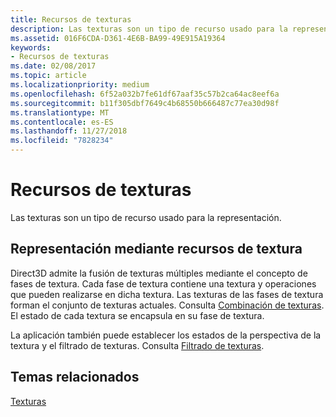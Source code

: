 ```yaml
---
title: Recursos de texturas
description: Las texturas son un tipo de recurso usado para la representación.
ms.assetid: 016F6CDA-D361-4E6B-BA99-49E915A19364
keywords:
- Recursos de texturas
ms.date: 02/08/2017
ms.topic: article
ms.localizationpriority: medium
ms.openlocfilehash: 6f52a032b7fe61df67aaf35c57b2ca64ac8eef6a
ms.sourcegitcommit: b11f305dbf7649c4b68550b666487c77ea30d98f
ms.translationtype: MT
ms.contentlocale: es-ES
ms.lasthandoff: 11/27/2018
ms.locfileid: "7828234"
---
```

# <a name="texture-resources"></a>Recursos de texturas


Las texturas son un tipo de recurso usado para la representación.

## <a name="span-idrenderingwithtextureresourcesspanspan-idrenderingwithtextureresourcesspanspan-idrenderingwithtextureresourcesspanrendering-with-texture-resources"></a><span id="Rendering_with_Texture_Resources"></span><span id="rendering_with_texture_resources"></span><span id="RENDERING_WITH_TEXTURE_RESOURCES"></span>Representación mediante recursos de textura


Direct3D admite la fusión de texturas múltiples mediante el concepto de fases de textura. Cada fase de textura contiene una textura y operaciones que pueden realizarse en dicha textura. Las texturas de las fases de textura forman el conjunto de texturas actuales. Consulta [Combinación de texturas](texture-blending.md). El estado de cada textura se encapsula en su fase de textura.

La aplicación también puede establecer los estados de la perspectiva de la textura y el filtrado de texturas. Consulta [Filtrado de texturas](texture-filtering.md).

## <a name="span-idrelated-topicsspanrelated-topics"></a><span id="related-topics"></span>Temas relacionados


[Texturas](textures.md)

 

 




